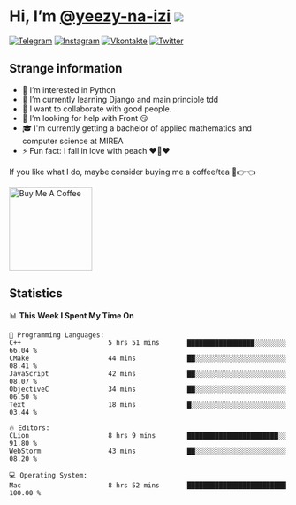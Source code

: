 # Hi, I’m [@yeezy-na-izi](https://github.com/yeezy-na-izi/) ![](https://visitor-badge.glitch.me/badge?page_id=yeezy-na-izi.yeezy-na-izi)

[![Telegram](https://img.shields.io/badge/Telegram-262424?style=for-the-badge&logo=Telegram)](https://t.me/yeezy_na_izi)
[![Instagram](https://img.shields.io/badge/Instagram-262424?style=for-the-badge&logo=Instagram)](https://www.instagram.com/yeezy_na_izi)
[![Vkontakte](https://img.shields.io/badge/VK-262424?style=for-the-badge&logo=Vk&logoColor=0077FF)](https://vk.com/yeezy_na_izi)
[![Twitter](https://img.shields.io/badge/Twitter-262424?style=for-the-badge&logo=Twitter)](https://twitter.com/yeezynaizi)

## Strange information
  
- 👀 I’m interested in Python
- 🌱 I’m currently learning Django and main principle tdd
- 💞️ I want to collaborate with good people.
- 🤔 I’m looking for help with Front 😏
- 🎓 I'm currently getting a bachelor of applied mathematics and computer science at MIREA
- ⚡️ Fun fact: I fall in love with peach ❤️🍑❤️

If you like what I do, maybe consider buying me a coffee/tea 🥺👉👈

<a href="https://www.buymeacoffee.com/yeezynaizi" target="_blank"><img src="https://cdn.buymeacoffee.com/buttons/v2/default-red.png" alt="Buy Me A Coffee" width="150" ></a>

## Statistics

<!--START_SECTION:waka-->
📊 **This Week I Spent My Time On** 

```text
💬 Programming Languages: 
C++                      5 hrs 51 mins       █████████████████░░░░░░░░   66.04 % 
CMake                    44 mins             ██░░░░░░░░░░░░░░░░░░░░░░░   08.41 % 
JavaScript               42 mins             ██░░░░░░░░░░░░░░░░░░░░░░░   08.07 % 
ObjectiveC               34 mins             ██░░░░░░░░░░░░░░░░░░░░░░░   06.50 % 
Text                     18 mins             █░░░░░░░░░░░░░░░░░░░░░░░░   03.44 % 

🔥 Editors: 
CLion                    8 hrs 9 mins        ███████████████████████░░   91.80 % 
WebStorm                 43 mins             ██░░░░░░░░░░░░░░░░░░░░░░░   08.20 % 

💻 Operating System: 
Mac                      8 hrs 52 mins       █████████████████████████   100.00 % 
```


<!--END_SECTION:waka-->
